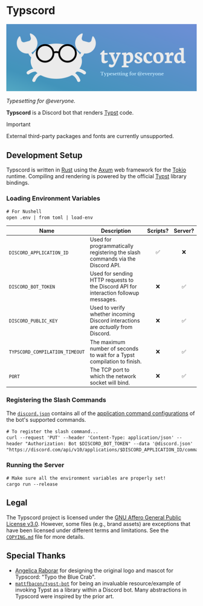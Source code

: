 # Typscord

![Typo the Blue Crab](./docs/banner.svg)

_Typesetting for @everyone._

**Typscord** is a Discord bot that renders [Typst] code.

[Typst]: https://typst.app/

> [!IMPORTANT]
> External third-party packages and fonts are currently unsupported.

## Development Setup

Typscord is written in [Rust] using the [Axum] web framework for the [Tokio] runtime. Compiling and rendering is powered by the official [Typst] library bindings.

[Rust]: https://www.rust-lang.org/
[Axum]: https://docs.rs/axum/latest/axum/
[Tokio]: https://docs.rs/tokio/latest/tokio/

### Loading Environment Variables

```shell
# For Nushell
open .env | from toml | load-env
```

| **Name**                       | **Description**                                                                      | Scripts? | Server? |
| ------------------------------ | ------------------------------------------------------------------------------------ | :------: | :-----: |
| `DISCORD_APPLICATION_ID`       | Used for programmatically registering the slash commands via the Discord API.        |    ✅    |   ❌    |
| `DISCORD_BOT_TOKEN`            | Used for sending HTTP requests to the Discord API for interaction followup messages. |    ❌    |   ✅    |
| `DISCORD_PUBLIC_KEY`           | Used to verify whether incoming Discord interactions are _actually_ from Discord.    |    ❌    |   ✅    |
| `TYPSCORD_COMPILATION_TIMEOUT` | The maximum number of seconds to wait for a Typst compilation to finish.             |    ❌    |   ✅    |
| `PORT`                         | The TCP port to which the network socket will bind.                                  |    ❌    |   ✅    |

### Registering the Slash Commands

The [`discord.json`] contains all of the [application command configurations][bulk-overwrite-global-application-commands] of the bot's supported commands.

[`discord.json`]: ./discord.json
[bulk-overwrite-global-application-commands]: https://discord.com/developers/docs/interactions/application-commands#bulk-overwrite-global-application-commands

```shell
# To register the slash command...
curl --request 'PUT' --header 'Content-Type: application/json' --header "Authorization: Bot $DISCORD_BOT_TOKEN" --data '@discord.json' "https://discord.com/api/v10/applications/$DISCORD_APPLICATION_ID/commands"
```

### Running the Server

```shell
# Make sure all the environment variables are properly set!
cargo run --release
```

## Legal

The Typscord project is licensed under the [GNU Affero General Public License v3.0](./LICENSE). However, some files (e.g., brand assets) are exceptions that have been licensed under different terms and limitations. See the [`COPYING.md`] file for more details.

[`COPYING.md`]: ./COPYING.md

## Special Thanks

- [Angelica Raborar][`Anjellyrika`] for designing the original logo and mascot for Typscord: "Typo the Blue Crab".
- [`mattfbacon/typst-bot`] for being an invaluable resource/example of invoking Typst as a library within a Discord bot. Many abstractions in Typscord were inspired by the prior art.

[`Anjellyrika`]: https://github.com/Anjellyrika
[`mattfbacon/typst-bot`]: https://github.com/mattfbacon/typst-bot
